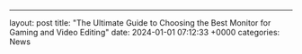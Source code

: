 ---
layout: post
title: "The Ultimate Guide to Choosing the Best Monitor for Gaming and Video Editing"
date:   2024-01-01 07:12:33 +0000
categories: News

